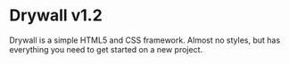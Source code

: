 Drywall v1.2
=======

Drywall is a simple HTML5 and CSS framework. Almost no styles, but has everything you need to get started on a new project.
